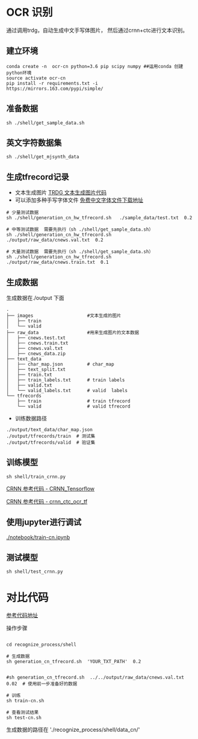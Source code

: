 #   OCR 识别


通过调用trdg，自动生成中文手写体图片， 然后通过crnn+ctc进行文本识别。


## 建立环境

```shell script
conda create -n  ocr-cn python=3.6 pip scipy numpy ##运用conda 创建python环境
source activate ocr-cn
pip install -r requirements.txt -i https://mirrors.163.com/pypi/simple/
```


## 准备数据

```shell script
sh ./shell/get_sample_data.sh
```

## 英文字符数据集
```shell script
sh ./shell/get_mjsynth_data
```


##  生成tfrecord记录  

* 文本生成图片  [TRDG 文本生成图片代码](https://github.com/Belval/TextRecognitionDataGenerator)
* 可以添加多种手写字体文件  [免费中文字体文件下载地址](http://www.sucaijishi.com/material/font/)


```shell script
# 少量测试数据
sh ./shell/generation_cn_hw_tfrecord.sh   ./sample_data/test.txt  0.2  

# 中等测试数据  需要先执行（sh ./shell/get_sample_data.sh）
sh ./shell/generation_cn_hw_tfrecord.sh   ./output/raw_data/cnews.val.txt  0.2  

# 大量测试数据  需要先执行（sh ./shell/get_sample_data.sh）
sh ./shell/generation_cn_hw_tfrecord.sh   ./output/raw_data/cnews.train.txt  0.1  
```


## 生成数据

生成数据在./output 下面

```shell script
.
├── images                    #文本生成的图片
│   ├── train
│   └── valid
├── raw_data                  #用来生成图片的文本数据
│   ├── cnews.test.txt
│   ├── cnews.train.txt
│   ├── cnews.val.txt
│   ├── cnews_data.zip
├── text_data
│   ├── char_map.json         # char_map
│   ├── text_split.txt
│   ├── train.txt
│   ├── train_labels.txt      # train labels
│   ├── valid.txt
│   └── valid_labels.txt      # valid  labels 
└── tfrecords
    ├── train                 # train tfrecord
    └── valid                 # valid tfrecord

```

*  训练数据路径

```shell script
./output/text_data/char_map.json   
./output/tfrecords/train  # 测试集
./output/tfrecords/valid  # 验证集
```





##  训练模型

```shell script
sh shell/train_crnn.py
```
[CRNN 参考代码 - CRNN_Tensorflow](https://github.com/MaybeShewill-CV/CRNN_Tensorflow)

[CRNN 参考代码 - crnn_ctc_ocr_tf](https://github.com/bai-shang/crnn_ctc_ocr_tf)




## 使用jupyter进行调试

[./notebook/train-cn.ipynb](./notebook/train-cn.ipynb)

##  测试模型

```shell script
sh shell/test_crnn.py
```



# 对比代码

[参考代码地址](https://github.com/Mingtzge/2019-CCF-BDCI-OCR-MCZJ-OCR-IdentificationIDElement)

操作步骤
```shell

cd recognize_process/shell

# 生成数据
sh generation_cn_tfrecord.sh  'YOUR_TXT_PATH'  0.2


#sh generation_cn_tfrecord.sh  ../../output/raw_data/cnews.val.txt 0.02  # 使用前一步准备好的数据

# 训练
sh train-cn.sh

# 查看测试结果
sh test-cn.sh
```

生成数据的路径在 './recognize_process/shell/data_cn/'